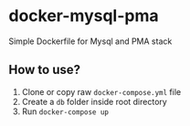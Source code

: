 # docker-mysql-pma
Simple Dockerfile for Mysql and PMA stack


## How to use?

1. Clone or copy raw `docker-compose.yml` file
2. Create a `db` folder inside root directory
3. Run `docker-compose up`
